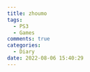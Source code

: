 ```yaml
---
title: zhoumo
tags:
  - PS3
  - Games
comments: true
categories:
  - Diary
date: 2022-08-06 15:40:29
---
```

